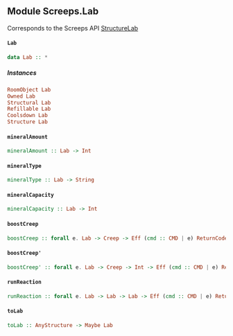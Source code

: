 ## Module Screeps.Lab

Corresponds to the Screeps API [StructureLab](http://support.screeps.com/hc/en-us/articles/208436195-StructureLab)

#### `Lab`

``` purescript
data Lab :: *
```

##### Instances
``` purescript
RoomObject Lab
Owned Lab
Structural Lab
Refillable Lab
Coolsdown Lab
Structure Lab
```

#### `mineralAmount`

``` purescript
mineralAmount :: Lab -> Int
```

#### `mineralType`

``` purescript
mineralType :: Lab -> String
```

#### `mineralCapacity`

``` purescript
mineralCapacity :: Lab -> Int
```

#### `boostCreep`

``` purescript
boostCreep :: forall e. Lab -> Creep -> Eff (cmd :: CMD | e) ReturnCode
```

#### `boostCreep'`

``` purescript
boostCreep' :: forall e. Lab -> Creep -> Int -> Eff (cmd :: CMD | e) ReturnCode
```

#### `runReaction`

``` purescript
runReaction :: forall e. Lab -> Lab -> Lab -> Eff (cmd :: CMD | e) ReturnCode
```

#### `toLab`

``` purescript
toLab :: AnyStructure -> Maybe Lab
```


